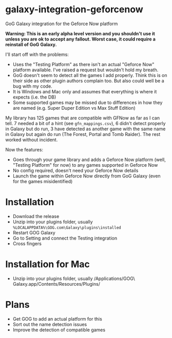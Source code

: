 # galaxy-integration-geforcenow
GoG Galaxy integration for the Geforce Now platform

**Warning: This is an early alpha level version and you shouldn't use it unless you are ok to accept any fallout.  Worst case, it could require a reinstall of GoG Galaxy.**

I'll start off with the problems:

* Uses the "Testing Platform" as there isn't an actual "Geforce Now" platform available.  I've raised a request but wouldn't hold my breath.
* GoG doesn't seem to detect all the games I add properly.  Think this is on their side as other plugin authors complain too.  But also could well be a bug with my code.
* It is Windows and Mac only and assumes that everything is where it expects (i.e. the DB)
* Some supported games may be missed due to differences in how they are named (e.g. Super Duper Edition vs Max Stuff Edition)

My library has 125 games that are compatible with GFNow as far as I can tell.  7 needed a bit of a hint (see `gfn_mappings.csv`), 6 didn't detect properly in Galaxy but do run, 3 have detected as another game with the same name in Galaxy but again do run (The Forest, Portal and Tomb Raider). The rest worked without incident.

Now the features:

* Goes through your game library and adds a Geforce Now platform (well, "Testing Platform" for now) to any games supported in Geforce Now
* No config required, doesn't need your Geforce Now details
* Launch the game within Geforce Now directly from GoG Galaxy (even for the games misidentified)

# Installation

* Download the release
* Unzip into your plugins folder, usually `%LOCALAPPDATA%\GOG.com\Galaxy\plugins\installed`
* Restart GOG Galaxy
* Go to Setting and connect the Testing integration
* Cross fingers

# Installation for Mac
* Unzip into your plugins folder, usually /Applications/GOG\ Galaxy.app/Contents/Resources/Plugins/

# Plans

- Get GOG to add an actual platform for this
- Sort out the name detection issues
- Improve the detection of compatible games
